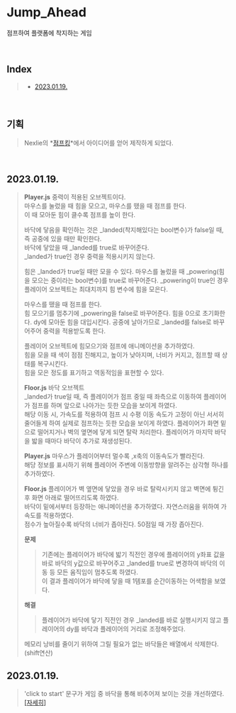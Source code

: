 # Jump_Ahead

점프하여 플랫폼에 착지하는 게임

<br/>

## Index

> - [2023.01.19.](#20230119)

<br/>

## 기획

> Nexlie의 *[점프킹](https://store.steampowered.com/app/1061090/Jump_King/?l=koreana)*에서 아이디어를 얻어 제작하게 되었다.  

<br/>

## 2023.01.19.

> **Player.js**
> 중력이 적용된 오브젝트이다.  
> 마우스를 눌렀을 때 힘을 모으고, 마우스를 뗐을 때 점프를 한다.  
> 이 때 모아둔 힘이 클수록 점프를 높이 한다.
>
> 바닥에 닿음을 확인하는 것은 \_landed(착지해있다는 bool변수)가 false일 때, 즉 공중에 있을 때만 확인한다.  
> 바닥에 닿았을 때 \_landed를 true로 바꾸어준다.  
> \_landed가 true인 경우 중력을 적용시키지 않는다.
>
> 힘은 \_landed가 true일 때만 모을 수 있다.
> 마우스를 눌렀을 때 \_powering(힘을 모으는 중이라는 bool변수)를 true로 바꾸어준다.
> \_powering이 true인 경우 플레이어 오브젝트는 최대치까지 힘 변수에 힘을 모은다.
>
> 마우스를 뗐을 때 점프를 한다.  
> 힘 모으기를 멈추기에 \_powering을 false로 바꾸어준다.
> 힘을 0으로 초기화한다.
> dy에 모아둔 힘을 대입시킨다.
> 공중에 날아가므로 \_landed를 false로 바꾸어주어 중력을 적용받도록 한다.
>
> 플레이어 오브젝트에 힘모으기와 점프에 애니메이션을 추가하였다.  
> 힘을 모을 때 색이 점점 진해지고, 높이가 낮아지며, 너비가 커지고, 점프할 때 상태를 복구시킨다.  
> 힘을 모은 정도를 표기하고 역동적임을 표현할 수 있다.
>
> **Floor.js**
> 바닥 오브젝트  
> \_landed가 true일 때, 즉 플레이어가 점프 중일 때 좌측으로 이동하여 플레이어가 점프를 하며 앞으로 나아가는 듯한 모습을 보이게 하였다.  
> 해당 이동 시, 가속도를 적용하여 점프 시 수평 이동 속도가 고정이 아닌 서서히 줄어들게 하여 실제로 점프하는 듯한 모습을 보이게 하였다.
> 플레이어가 화면 밑으로 떨어지거나 벽의 옆면에 닿게 되면 탈락 처리한다.
> 플레이어가 마지막 바닥을 밟을 때마다 바닥이 추가로 재생성된다.
>
> **Player.js**
> 마우스가 플레이어부터 멀수록 ,x축의 이동속도가 빨라진다.  
> 해당 정보를 표시하기 위해 플레이어 주변에 이동방향을 알려주는 삼각형 하나를 추가하였다.
>
> **Floor.js**
> 플레이어가 벽 옆면에 닿았을 경우 바로 탈락시키지 않고 벽면에 튕긴 후 화면 아래로 떨어뜨리도록 하였다.  
> 바닥이 밑에서부터 등장하는 애니메이션을 추가하였다. 자연스러움을 위하여 가속도를 적용하였다.  
> 점수가 높아질수록 바닥의 너비가 좁아진다. 50점일 때 가장 좁아진다.
>
> **문제**
>
> > 기존에는 플레이어가 바닥에 밟기 직전인 경우에 플레이어의 y좌표 값을 바로 바닥의 y값으로 바꾸어주고 \_landed를 true로 변경하여 바닥의 이동 등 모든 움직임이 멈추도록 하였다.  
> > 이 결과 플레이어가 바닥에 닿을 때 1템포를 순간이동하는 어색함을 보였다.
>
> **해결**
>
> > 플레이어가 바닥에 닿기 직전인 경우 \_landed를 바로 실행시키지 않고 플레이어의 dy를 바닥과 플레이어의 거리로 조정해주었다.
>
> 메모리 낭비를 줄이기 위하여 그릴 필요가 없는 바닥들은 배열에서 삭제한다. (shift연산)

## 2023.01.19.

> 'click to start' 문구가 게임 중 바닥을 통해 비추어져 보이는 것을 개선하였다. [[자세히]](./essential.md#20230120)  